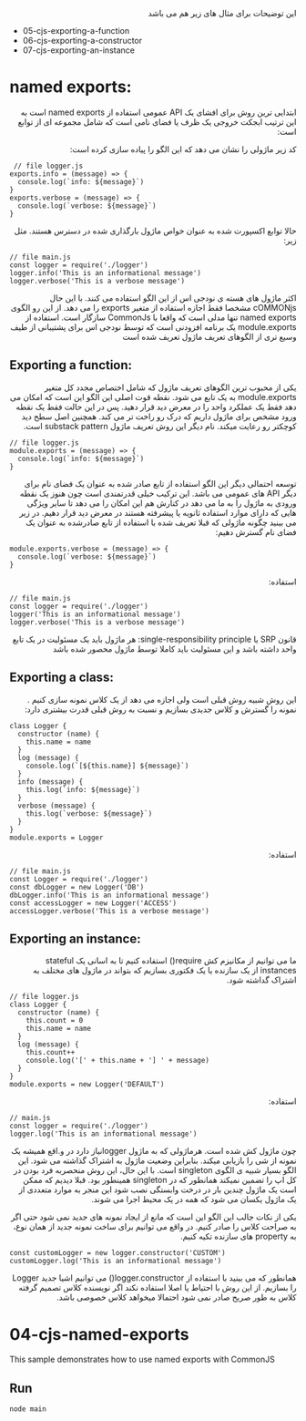 <p dir="rtl" align="right">
این توضیحات برای مثال های زیر هم می باشد
 </p>
 
 - 05-cjs-exporting-a-function
 - 06-cjs-exporting-a-constructor
 - 07-cjs-exporting-an-instance
 
# named exports: 

<p dir="rtl" align="right">
ابتدایی ترین روش برای افشای یک API عمومی استفاده از named exports است به این ترتیب ابجکت خروجی یک ظرف یا فضای نامی است که شامل مجموعه ای از توابع است:
</p>

<p dir="rtl" align="right">
 کد زیر ماژولی را نشان می دهد که این الگو را پیاده سازی کرده است:
 </p>

``` 
 // file logger.js
exports.info = (message) => {
  console.log(`info: ${message}`)
}
exports.verbose = (message) => {
  console.log(`verbose: ${message}`)
}
```

<p dir="rtl" align="right">
حالا توابع اکسپورت شده به عنوان خواص ماژول بارگذاری شده در دسترس هستند. مثل زیر:
</p>

```
// file main.js
const logger = require('./logger')
logger.info('This is an informational message')
logger.verbose('This is a verbose message')
```

<p dir="rtl" align="right">
اکثر ماژول های هسته ی نودجی اس از این الگو استفاده می کنند. با این حال cOMMONjs  مشخصا فقط اجازه استفاده از متغیر exports را می دهد. از این رو الگوی named exports تنها مدلی است که واقعا با CommonJs سازگار است. استفاده از module.exports یک برنامه افزودنی است که توسط نودجی اس برای پشتیبانی از طیف وسیع تری از الگوهای تعریف ماژول تعریف شده است
</p>

## Exporting a function:

<p dir="rtl" align="right">
یکی از محبوب ترین الگوهای تعریف ماژول که شامل اختصاص مجدد کل متغیر module.exports به یک تابع می شود. نقطه قوت اصلی این الگو این است که امکان می دهد فقط یک عملکرد واحد را در معرض دید قرار دهید. پس در این حالت فقط یک نقطه ورود مشخص برای ماژول داریم که درک رو راخت تر می کند. همچنین اصل سطح دید کوچکتر رو رعایت میکند. نام دیگر این روش تعریف ماژول substack pattern است. 
</p>

```
// file logger.js
module.exports = (message) => {
  console.log(`info: ${message}`)
}
```

<p dir="rtl" align="right">
توسعه احتمالی دیگر این الگو استفاده از تابع صادر شده به عنوان یک فضای نام برای دیگر API های عمومی می باشد. این ترکیب خیلی قدرتمندی است چون هنوز یک نقطه ورودی به ماژول را به ما می دهد در کنارش هم این امکان را می دهد تا سایر ویژگی هایی که دارای موارد استفاده ثانویه یا پیشرفته هستند در معرض دید قرار دهیم. در زیر می بینید چگونه ماژولی که قبلا تعریف شده با استفاده از تابع صادرشده به عنوان یک فضای نام گسترش دهیم:
</p>

```
module.exports.verbose = (message) => {
  console.log(`verbose: ${message}`)
}
```

<p dir="rtl" align="right">
استفاده:
</p>

```
// file main.js
const logger = require('./logger')
logger('This is an informational message')
logger.verbose('This is a verbose message')
```

<p dir="rtl" align="right">
قانون SRP یا single-responsibility principle: هر ماژول باید یک مسئولیت در یک تابع واحد داشته باشد و این مسئولیت باید کاملا توسط ماژول محصور شده باشد
</p>

## Exporting a class:

<p dir="rtl" align="right">
این روش شبیه روش قبلی است ولی اجازه می دهد از یک کلاس نمونه سازی کنیم . نمونه را گسترش و کلاس جدیدی بسازیم و نسبت به روش قبلی قدرت بیشتری دارد:
</p>

```
class Logger {
  constructor (name) {
    this.name = name
  }
  log (message) {
    console.log(`[${this.name}] ${message}`)
  }
  info (message) {
    this.log(`info: ${message}`)
  }
  verbose (message) {
    this.log(`verbose: ${message}`)
  }
}
module.exports = Logger
```

<p dir="rtl" align="right">
استفاده:
</p>

```
// file main.js
const Logger = require('./logger')
const dbLogger = new Logger('DB')
dbLogger.info('This is an informational message')
const accessLogger = new Logger('ACCESS')
accessLogger.verbose('This is a verbose message')
```

## Exporting an instance:

<p dir="rtl" align="right">
ما می توانیم از مکانیزم کش require() استفاده کنیم تا به اسانی یک stateful instances از یک سازنده یا یک فکتوری بسازیم که بتواند در ماژول های مختلف به اشتراک گداشته شود. 
</p>

```
// file logger.js
class Logger {
  constructor (name) {
    this.count = 0
    this.name = name
  }
  log (message) {
    this.count++
    console.log('[' + this.name + '] ' + message)
  }
}
module.exports = new Logger('DEFAULT')
```

<p dir="rtl" align="right">
استفاده:
</p>

```
// main.js
const logger = require('./logger')
logger.log('This is an informational message')
```

<p dir="rtl" align="right">
چون ماژول کش شده است. هرماژولی که به ماژول loggerنیاز دارد در و.اقع همیشه یک نمونه از شی را بازیابی میکند. بنابراین وضعیت ماژول به اشتراک گذاشته می شود. این الگو بسیار شبیه ی الگوی singleton است. با این حال، این روش منحصربه فرد بودن در کل اپ را تضمین نمیکند همانطور که در singleton همینطور بود. قبلا دیدیم که ممکن است یک ماژول چندین بار در درخت وابستگی نصب شود این منجر به موارد متعددی از یک ماژول یکسان می شود که همه در یک محیط اجرا می شوند. 
</p>

<p dir="rtl" align="right">
یکی از نکات جالب این الگو این است که مانع از ایجاد  نمونه های جدید نمی شود حتی اگر به صراحت کلاس را صادر کنیم. در واقع می توانیم برای ساخت نمونه جدید از همان نوع، به property های سازنده تکیه کنیم. 
</p>

```
const customLogger = new logger.constructor('CUSTOM')
customLogger.log('This is an informational message')
```

<p dir="rtl" align="right">
همانطور که می بینید با استفاده از logger.constructor() می توانیم اشیا جدید Logger را بسازیم. از این روش با احتیاط یا اصلا استفاده نکند اگر نویسنده کلاس تصمیم گرفته کلاس به طور صریح صادر نمی شود احتمالا میخواهد کلاس خصوصی باشد. 
</p>


 

                         
# 04-cjs-named-exports

This sample demonstrates how to use named exports with CommonJS

## Run

```bash
node main
```
